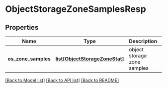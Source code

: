 # ObjectStorageZoneSamplesResp

## Properties
Name | Type | Description | Notes
------------ | ------------- | ------------- | -------------
**os_zone_samples** | [**list[ObjectStorageZoneStat]**](ObjectStorageZoneStat.md) | object storage zone samples | 

[[Back to Model list]](../README.md#documentation-for-models) [[Back to API list]](../README.md#documentation-for-api-endpoints) [[Back to README]](../README.md)


